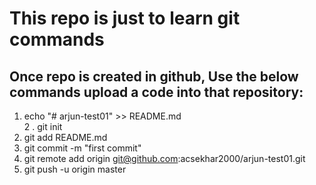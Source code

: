 # This repo is just to learn git commands

## Once repo is created in  github, Use the below commands upload a code into that repository:

1. echo "# arjun-test01" >> README.md  
2 . git init  
3. git add README.md  
4. git commit -m "first commit"  
5. git remote add origin git@github.com:acsekhar2000/arjun-test01.git  
6. git push -u origin master 
